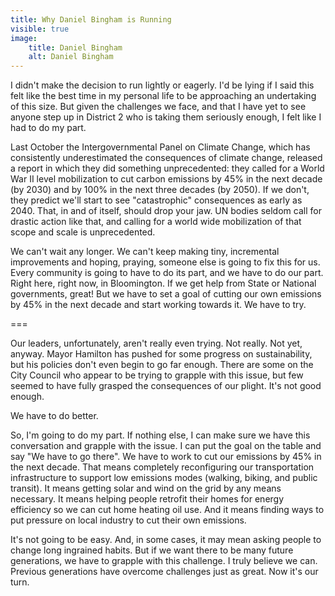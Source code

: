 ```yaml
---
title: Why Daniel Bingham is Running
visible: true
image:
    title: Daniel Bingham
    alt: Daniel Bingham
---
```

I didn't make the decision to run lightly or eagerly. I'd be lying if I said this felt like the best time in my personal life to be approaching an undertaking of this size. But given the challenges we face, and that I have yet to see anyone step up in District 2 who is taking them seriously enough, I felt like I had to do my part.

Last October the Intergovernmental Panel on Climate Change, which has consistently underestimated the consequences of climate change, released a report in which they did something unprecedented: they called for a World War II level mobilization to cut carbon emissions by 45% in the next decade (by 2030) and by 100% in the next three decades (by 2050). If we don't, they predict we'll start to see "catastrophic" consequences as early as 2040. That, in and of itself, should drop your jaw. UN bodies seldom call for drastic action like that, and calling for a world wide mobilization of that scope and scale is unprecedented.

We can't wait any longer. We can't keep making tiny, incremental improvements and hoping, praying, someone else is going to fix this for us. Every community is going to have to do its part, and we have to do our part. Right here, right now, in Bloomington. If we get help from State or National governments, great! But we have to set a goal of cutting our own emissions by 45% in the next decade and start working towards it. We have to try.

===

Our leaders, unfortunately, aren't really even trying. Not really. Not yet, anyway. Mayor Hamilton has pushed for some progress on sustainability, but his policies don't even begin to go far enough. There are some on the City Council who appear to be trying to grapple with this issue, but few seemed to have fully grasped the consequences of our plight. It's not good enough.

We have to do better.

So, I'm going to do my part. If nothing else, I can make sure we have this conversation and grapple with the issue. I can put the goal on the table and say "We have to go there". We have to work to cut our emissions by 45% in the next decade. That means completely reconfiguring our transportation infrastructure to support low emissions modes (walking, biking, and public transit). It means getting solar and wind on the grid by any means necessary. It means helping people retrofit their homes for energy efficiency so we can cut home heating oil use. And it means finding ways to put pressure on local industry to cut their own emissions.

It's not going to be easy. And, in some cases, it may mean asking people to change long ingrained habits. But if we want there to be many future generations, we have to grapple with this challenge. I truly believe we can. Previous generations have overcome challenges just as great. Now it's our turn.
